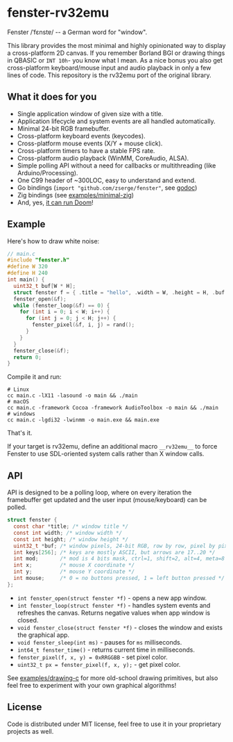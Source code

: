 # fenster-rv32emu

Fenster /ˈfɛnstɐ/ -- a German word for "window".

This library provides the most minimal and highly opinionated way to display a cross-platform 2D canvas. If you remember Borland BGI or drawing things in QBASIC or `INT 10h`- you know what I mean. As a nice bonus you also get cross-platform keyboard/mouse input and audio playback in only a few lines of code. This repository is the rv32emu port of the original library.

## What it does for you

* Single application window of given size with a title.
* Application lifecycle and system events are all handled automatically.
* Minimal 24-bit RGB framebuffer.
* Cross-platform keyboard events (keycodes).
* Cross-platform mouse events (X/Y + mouse click).
* Cross-platform timers to have a stable FPS rate.
* Cross-platform audio playback (WinMM, CoreAudio, ALSA).
* Simple polling API without a need for callbacks or multithreading (like Arduino/Processing).
* One C99 header of ~300LOC, easy to understand and extend.
* Go bindings (`import "github.com/zserge/fenster"`, see [godoc](https://pkg.go.dev/github.com/zserge/fenster))
* Zig bindings (see [examples/minimal-zig](/examples/minimal-zig))
* And, yes, [it can run Doom](/examples/doom-c)!

## Example

Here's how to draw white noise:

```c
// main.c
#include "fenster.h"
#define W 320
#define H 240
int main() {
  uint32_t buf[W * H];
  struct fenster f = { .title = "hello", .width = W, .height = H, .buf = buf };
  fenster_open(&f);
  while (fenster_loop(&f) == 0) {
    for (int i = 0; i < W; i++) {
      for (int j = 0; j < H; j++) {
        fenster_pixel(&f, i, j) = rand();
      }
    }
  }
  fenster_close(&f);
  return 0;
}
```

Compile it and run:

```
# Linux
cc main.c -lX11 -lasound -o main && ./main
# macOS
cc main.c -framework Cocoa -framework AudioToolbox -o main && ./main
# windows
cc main.c -lgdi32 -lwinmm -o main.exe && main.exe
```

That's it.

If your target is rv32emu, define an additional macro `__rv32emu__` to force Fenster to use SDL-oriented system calls rather than X window calls.

## API

API is designed to be a polling loop, where on every iteration the framebuffer get updated and the user input (mouse/keyboard) can be polled.

```c
struct fenster {
  const char *title; /* window title */
  const int width; /* window width */
  const int height; /* window height */
  uint32_t *buf; /* window pixels, 24-bit RGB, row by row, pixel by pixel */
  int keys[256]; /* keys are mostly ASCII, but arrows are 17..20 */
  int mod;       /* mod is 4 bits mask, ctrl=1, shift=2, alt=4, meta=8 */
  int x;         /* mouse X coordinate */
  int y;         /* mouse Y coordinate */
  int mouse;     /* 0 = no buttons pressed, 1 = left button pressed */
};
```

* `int fenster_open(struct fenster *f)` - opens a new app window.
* `int fenster_loop(struct fenster *f)` - handles system events and refreshes the canvas. Returns negative values when app window is closed.
* `void fenster_close(struct fenster *f)` - closes the window and exists the graphical app.
* `void fenster_sleep(int ms)` - pauses for `ms` milliseconds.
* `int64_t fenster_time()` - returns current time in milliseconds.
* `fenster_pixel(f, x, y) = 0xRRGGBB` - set pixel color.
* `uint32_t px = fenster_pixel(f, x, y);` - get pixel color.

See [examples/drawing-c](/examples/drawing-c) for more old-school drawing primitives, but also feel free to experiment with your own graphical algorithms!

## License

Code is distributed under MIT license, feel free to use it in your proprietary projects as well.
